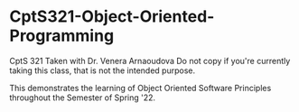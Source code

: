 # CptS321-Object-Oriented-Programming
CptS 321 Taken with Dr. Venera Arnaoudova
Do not copy if you're currently taking this class, that is not the intended purpose.

This demonstrates the learning of Object Oriented Software Principles throughout the Semester of Spring '22.
